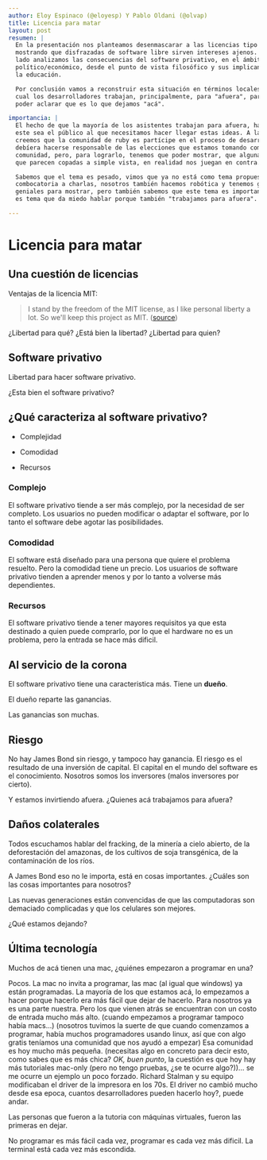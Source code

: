 ```yaml
---
author: Eloy Espinaco (@eloyesp) Y Pablo Oldani (@olvap)
title: Licencia para matar
layout: post
resumen: |
  En la presentación nos planteamos desenmascarar a las licencias tipo BSD/MIT
  mostrando que disfrazadas de software libre sirven intereses ajenos. Por otro
  lado analizamos las consecuencias del software privativo, en el ámbito
  político/económico, desde el punto de vista filosófico y sus implicancias en
  la educación.

  Por conclusión vamos a reconstruir esta situación en términos locales, en la
  cual los desarrolladores trabajan, principalmente, para "afuera", para así
  poder aclarar que es lo que dejamos "acá".

importancia: |
  El hecho de que la mayoría de los asistentes trabajan para afuera, hacen que
  este sea el público al que necesitamos hacer llegar estas ideas. A la vez,
  creemos que la comunidad de ruby es partícipe en el proceso de desarrollo y
  debíera hacerse responsable de las elecciones que estamos tomando como
  comunidad, pero, para lograrlo, tenemos que poder mostrar, que algunas cosas
  que parecen copadas a simple vista, en realidad nos juegan en contra.

  Sabemos que el tema es pesado, vimos que ya no está como tema propuesto en la
  combocatoria a charlas, nosotros también hacemos robótica y tenemos gemas
  geniales para mostrar, pero también sabemos que este tema es importante, que
  es tema que da miedo hablar porque también "trabajamos para afuera".

---
```


Licencia para matar
===================

Una cuestión de licencias
-------------------------

Ventajas de la licencia MIT:

> I stand by the freedom of the MIT license, as I like personal liberty a lot.
> So we'll keep this project as MIT. ([source][1])

¿Libertad para qué? ¿Está bien la libertad? ¿Libertad para quien?

Software privativo
------------------

Libertad para hacer software privativo.

¿Esta bien el software privativo?

¿Qué caracteriza al software privativo?
---------------------------------------

-   Complejidad

-   Comodidad

-   Recursos

### Complejo

El software privativo tiende a ser más complejo, por la necesidad de ser
completo. Los usuarios no pueden modificar o adaptar el software, por lo tanto
el software debe agotar las posibilidades.

### Comodidad

El software está diseñado para una persona que quiere el problema resuelto.
Pero la comodidad tiene un precio. Los usuarios de software privativo tienden a
aprender menos y por lo tanto a volverse más dependientes.

### Recursos

El software privativo tiende a tener mayores requisitos ya que esta destinado a
quien puede comprarlo, por lo que el hardware no es un problema, pero la
entrada se hace más dificil.

Al servicio de la corona
------------------------

El software privativo tiene una caracteristica más. Tiene un **dueño**.

El dueño reparte las ganancias.

Las ganancias son muchas.

Riesgo
------

No hay James Bond sin riesgo, y tampoco hay ganancia. El riesgo es el resultado
de una inversión de capital. El capital en el mundo del software es el
conocimiento. Nosotros somos los inversores (malos inversores por cierto).

Y estamos invirtiendo afuera. ¿Quienes acá trabajamos para afuera?

Daños colaterales
-----------------

Todos escuchamos hablar del fracking, de la minería a cielo abierto, de la
deforestación del amazonas, de los cultivos de soja transgénica, de la
contaminación de los ríos.

A James Bond eso no le importa, está en cosas importantes. ¿Cuáles son las
cosas importantes para nosotros?

Las nuevas generaciones están convencidas de que las computadoras son demaciado
complicadas y que los celulares son mejores.

¿Qué estamos dejando?

Última tecnología
-----------------

Muchos de acá tienen una mac, ¿quiénes empezaron a programar en una?

Pocos. La mac no invita a programar, las mac (al igual que windows) ya están
programadas. La mayoría de los que estamos acá, lo empezamos a hacer porque
hacerlo era más fácil que dejar de hacerlo. Para nosotros ya es una parte
nuestra. Pero los que vienen atrás se encuentran con un costo de entrada mucho
más alto. (cuando empezamos a programar tampoco había macs...) (nosotros
tuvimos la suerte de que cuando comenzamos a programar, había muchos
programadores usando linux, así que con algo gratis teníamos una comunidad que
nos ayudó a empezar) Esa comunidad es hoy mucho más pequeña. (necesitas algo en
concreto para decir esto, como sabes que es más chica? *OK, buen punto*, la
cuestión es que hoy hay más tutoriales mac-only (pero no tengo pruebas, ¿se te
ocurre algo?))... se me ocurre un ejemplo un poco forzado. Richard Stalman y su
equipo modificaban el driver de la impresora en los 70s. El driver no cambió
mucho desde esa epoca, cuantos desarrolladores pueden hacerlo hoy?, puede
andar.

Las personas que fueron a la tutoria con máquinas virtuales, fueron las
primeras en dejar.

No programar es más fácil cada vez, programar es cada vez más dificil. La
terminal está cada vez más escondida.

 [1]: https://github.com/jekyll/jekyll-import/issues/160#issuecomment-51942907
 [2]: http://www.itworld.com/it-managementstrategy/233753/gpl-copyleft-use-declining-faster-ever

